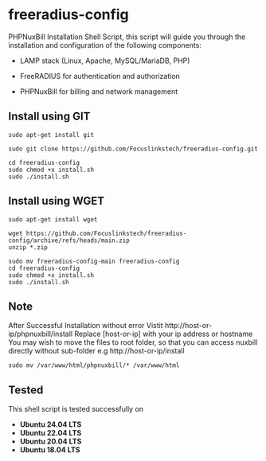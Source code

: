 # freeradius-config
PHPNuxBill Installation Shell Script, this script will guide you through the installation and configuration of the following components:
- LAMP stack (Linux, Apache, MySQL/MariaDB, PHP)               
* FreeRADIUS for authentication and authorization          
+ PHPNuxBill for billing and network management          

## Install using GIT
```
sudo apt-get install git
```
```
sudo git clone https://github.com/Focuslinkstech/freeradius-config.git
```
```
cd freeradius-config
sudo chmod +x install.sh
sudo ./install.sh
```
## Install using WGET
```
sudo apt-get install wget
```
```
wget https://github.com/Focuslinkstech/freeradius-config/archive/refs/heads/main.zip
unzip *.zip
```
```
sudo mv freeradius-config-main freeradius-config
cd freeradius-config
sudo chmod +x install.sh
sudo ./install.sh
```

## Note
After Successful Installation without error
Vistit http://host-or-ip/phpnuxbill/install 
Replace [host-or-ip] with your ip address or hostname
You may wish to move the files to root folder, so that you can access nuxbill directly without sub-folder e.g http://host-or-ip/install
```
sudo mv /var/www/html/phpnuxbill/* /var/www/html
```


## Tested
This shell script is tested successfully on

- **Ubuntu 24.04  LTS**
- **Ubuntu 22.04  LTS**
- **Ubuntu 20.04  LTS**
- **Ubuntu 18.04  LTS**

